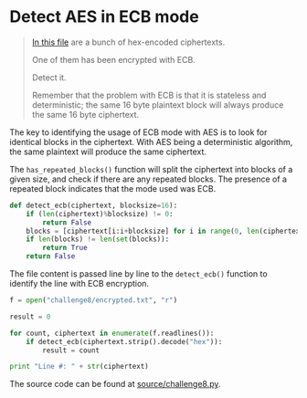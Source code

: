 # Detect AES in ECB mode
> [In this file](../source/challenge8/encrypted.txt) are a bunch of hex-encoded ciphertexts.
>
> One of them has been encrypted with ECB.
>
> Detect it.
>
> Remember that the problem with ECB is that it is stateless and deterministic; the same 16 byte plaintext block will always produce the same 16 byte ciphertext.

The key to identifying the usage of ECB mode with AES is to look for identical blocks in the ciphertext. With AES being a deterministic algorithm, the same plaintext will produce the same ciphertext.

The ```has_repeated_blocks()``` function will split the ciphertext into blocks of a given size, and check if there are any repeated blocks. The presence of a repeated block indicates that the mode used was ECB.

```python
def detect_ecb(ciphertext, blocksize=16):
    if (len(ciphertext)%blocksize) != 0:
        return False
    blocks = [ciphertext[i:i+blocksize] for i in range(0, len(ciphertext), blocksize)]
    if len(blocks) != len(set(blocks)):
        return True
    return False
```
The file content is passed line by line to the ```detect_ecb()``` function to identify the line with ECB encryption.
```python
f = open("challenge8/encrypted.txt", "r")

result = 0

for count, ciphertext in enumerate(f.readlines()):
    if detect_ecb(ciphertext.strip().decode("hex")):
        result = count

print "Line #: " + str(ciphertext)
```

The source code can be found at [source/challenge8.py](source/challenge8.py).
